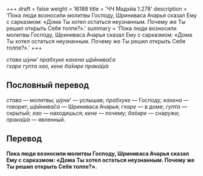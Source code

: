 +++
draft = false
weight = 16188
title = 'ЧЧ Мадхйа 1.278'
description = 'Пока люди возносили молитвы Господу, Шриниваса Ачарья сказал Ему с сарказмом: «Дома Ты хотел остаться неузнанным. Почему же Ты решил открыть Себя толпе?».'
summary = 'Пока люди возносили молитвы Господу, Шриниваса Ачарья сказал Ему с сарказмом: «Дома Ты хотел остаться неузнанным. Почему же Ты решил открыть Себя толпе?».'
+++

_става ш́уни’ прабхуке кахена ш́рӣнива̄са  
гхаре гупта хао, кене ба̄хире прака̄ш́а_

## Пословный перевод

_става_ — молитвы; _ш́уни’_ — услышав; _прабхуке_ — Господу; _кахена_ — говорит; _ш́рӣнива̄са_ — Шриниваса Ачарья; _гхаре_ — в доме; _гупта_ — скрытый; _хао_ — находишься; _кене_ — почему; _ба̄хире_ — снаружи; _прака̄ш́а_ — явленный.

## Перевод

**Пока люди возносили молитвы Господу, Шриниваса Ачарья сказал Ему с сарказмом: «Дома Ты хотел остаться неузнанным. Почему же Ты решил открыть Себя толпе?».**

